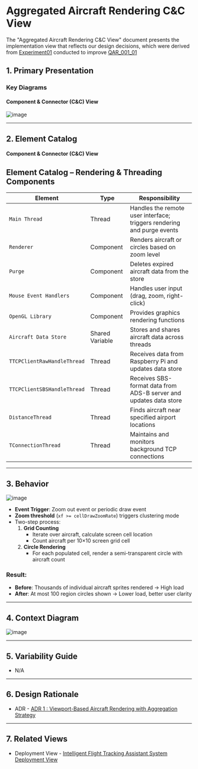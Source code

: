 # Aggregated Aircraft Rendering C&C View

The "Aggregated Aircraft Rendering C&C View" document presents the implementation view that reflects our design decisions, which were derived from <a href="../experiments/exp01-aircraft-number.md">Experiment01</a> conducted to improve <a href="../architectural-drivers.md#qa_001_01">QAR_001_01</a>


## 1. Primary Presentation

### Key Diagrams

#### Component & Connector (C&C) View
![image](https://github.com/user-attachments/assets/187c6e03-1291-40e1-a07a-2dad40ed766d)


---

## 2. Element Catalog

#### Component & Connector (C&C) View

## Element Catalog – Rendering & Threading Components

| Element                       | Type            | Responsibility                                                                                  |
|-------------------------------|------------------|-----------------------------------------------------------------------------------------------|
| `Main Thread`                 | Thread           | Handles the remote user interface; triggers rendering and purge events       |
| `Renderer`                    | Component        | Renders aircraft or circles based on zoom level                              |
| `Purge`                       | Component        | Deletes expired aircraft data from the store                                 |
| `Mouse Event Handlers`        | Component        | Handles user input (drag, zoom, right-click)                                 |
| `OpenGL Library`              | Component        | Provides graphics rendering functions                                         |
| `Aircraft Data Store`         | Shared Variable  | Stores and shares aircraft data across threads                               |
| `TTCPClientRawHandleThread`   | Thread           | Receives data from Raspberry Pi and updates data store                       |
| `TTCPClientSBSHandleThread`   | Thread           | Receives SBS-format data from ADS-B server and updates data store            |
| `DistanceThread`              | Thread           | Finds aircraft near specified airport locations                              |
| `TConnectionThread`           | Thread           | Maintains and monitors background TCP connections                            |


---

## 3. Behavior
![image](https://github.com/user-attachments/assets/e5d394d1-03fa-4715-8839-a233e0754476)

- **Event Trigger**: Zoom out event or periodic draw event
- **Zoom threshold** (`xf >= cellDrawZoomRate`) triggers clustering mode
- Two-step process:
  1. **Grid Counting**  
     - Iterate over aircraft, calculate screen cell location
     - Count aircraft per 10×10 screen grid cell
  2. **Circle Rendering**  
     - For each populated cell, render a semi-transparent circle with aircraft count
       
### Result:
- **Before**: Thousands of individual aircraft sprites rendered → High load
- **After**: At most 100 region circles shown → Lower load, better user clarity


---

## 4. Context Diagram 

![image](https://github.com/user-attachments/assets/6fb9f489-33b2-4562-935a-189f5942eb8d)


---

## 5. Variability Guide
- N/A

---

## 6. Design Rationale
- ADR - [ADR 1 : Viewport-Based Aircraft Rendering with Aggregation Strategy](../ADRs/ADR01-viewport-and-aggregation.md)

---

## 7. Related Views
- Deployment View - [Intelligent Flight Tracking Assistant System Deployment View](./IFTA_Deployment_View.md)

